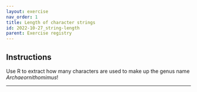 ```yaml
---
layout: exercise 
nav_order: 1
title: Length of character strings
id: 2022-10-27_string-length
parent: Exercise registry
---
```



## Instructions

Use R to extract how many characters are used to make up the genus name *Archaeornithomimus*!

* * *

